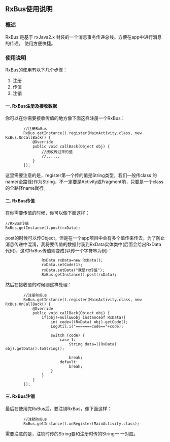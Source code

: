 ## RxBus使用说明

### 概述
RxBus 是基于 rxJava2.x 封装的一个消息事务传递总线。方便在app中进行消息的传递。
使用方便快捷。

### 使用说明
RxBus的使用有以下几个步骤：
1. 注册
2. 传值
3. 注销
#### 一. RxBus注册及接收数据  
你可以在你需要接收传值的地方像下面这样注册一个RxBus：
```
        //注册RxBus
        RxBus.getInstance().register(MainActivity.class, new RxBus.OnCallBack() {
            @Override
            public void callBack(Object obj) {
                //接收传过来的值
                //......
            }
        });
```
这里需要注意的是，register第一个传的值是String类型，我们一般传class 的name(全路径)作为String，不一定要是Activity或Fragment哟，只要是一个class的全路径name就行。
#### 二. RxBus传值  
在你需要传值的时候，你可以像下面这样：
```
//RxBus传值
RxBus.getInstance().post(rxData);
```
post的时候可以传Object，但是在一个app项目中会有多个值传来传去，为了防止消息传递中混淆，我将要传值的数据封装到RxData实体类中(后面会给出RxData代码)，这时RxBus传值则变成(以传一个字符串为例)：
```
                RxData rxData=new RxData();
                rxData.setCode(1);
                rxData.setData("我是rx传值");
                RxBus.getInstance().post(rxData);
```
然后在接收值的时候则这样处理：
```
        //注册RxBus
        RxBus.getInstance().register(MainActivity.class, new RxBus.OnCallBack() {
            @Override
            public void callBack(Object obj) {
                if(obj!=null&&obj instanceof RxData){
                    int code=((RxData) obj).getCode();
                    LogUtil.i("=======code=="+code);
                    
                    switch (code) {
                        case 1:
                            String data=((RxData) obj).getData().toString();
                            
                            break;
                        default:
                            break;
                    }
                }
            }
        });
```
#### 三. RxBus注销  
最后在使用完RxBus后，要注销RxBus，像下面这样：
```
        //注销RxBus
        RxBus.getInstance().unRegister(MainActivity.class);
```
需要注意的是，注销时传的String要和注册时传的String一 一对应。

